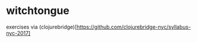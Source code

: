 # witchtongue

exercises via (clojurebridge)[https://github.com/clojurebridge-nyc/syllabus-nyc-2017]
